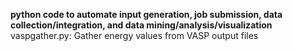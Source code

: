 **python code to automate input generation, job submission, data collection/integration, and data mining/analysis/visualization**
vaspgather.py: Gather energy values from VASP output files
